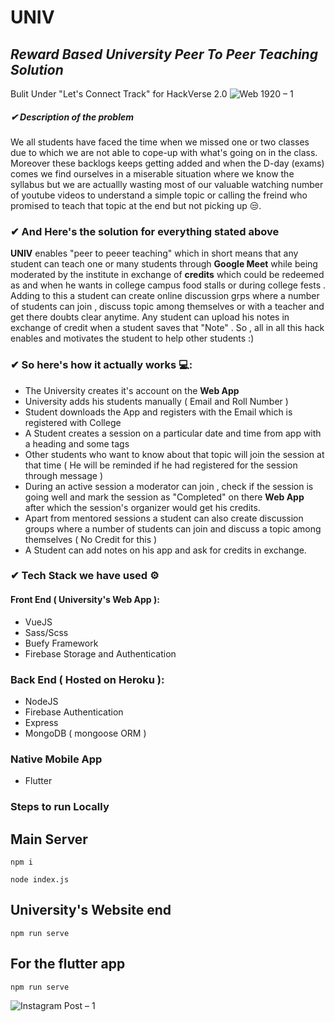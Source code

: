 # UNIV 
## _Reward Based University Peer To Peer Teaching Solution_
Bulit Under  "Let's Connect Track" for HackVerse 2.0 
![Web 1920 – 1](https://user-images.githubusercontent.com/59276987/109405459-ae39a200-7996-11eb-8f06-6862a1591197.png)

 ##### ✔ Description  of the problem
 We all students have faced the time when we missed one or two classes due to which we are not able to cope-up with what's going on in the class. Moreover these backlogs keeps getting added and when the D-day (exams) comes we find ourselves in a miserable situation where we know the syllabus but we are actuallly wasting most of our valuable watching number of youtube videos to understand a simple topic or calling the freind who promised to teach that topic at the end but not picking up 😒.
### ✔  And Here's the solution for everything stated above 
**UNIV** enables "peer to peeer teaching" which in short means that any student can teach one or many students through  **Google Meet** while being moderated by the institute in exchange of **credits** which  could be redeemed as and when he wants in college campus food stalls or during college fests . Adding to this  a student can create online discussion grps where a number of students can join , discuss topic among themselves or with a teacher and get there doubts clear anytime. Any student can upload his notes  in exchange of credit when a student saves that "Note" . So , all in all this hack enables and motivates the student to help other students :)

### ✔  So here's how it actually works 💻:
- The University creates it's account on the **Web App**
- University adds his students manually ( Email and Roll Number )
- Student downloads the App and registers with the Email which is registered with College
- A Student creates a session on a particular date and time from app with a heading and some tags
- Other students who want to know about that topic will join the session at that time ( He will  be reminded if he had registered for the session through message )
- During an active session a moderator can join , check if the session is going well and mark the session as "Completed" on there  **Web App**  after which the session's organizer would get his credits.
- Apart from mentored sessions a student can also create discussion groups where a number of students can join and discuss a topic among themselves ( No Credit for this )
- A Student can add notes on his app and  ask for  credits in exchange.

### ✔  Tech Stack we have used ⚙

#### Front End ( University's Web App ):
- VueJS 
- Sass/Scss
- Buefy Framework
- Firebase Storage and Authentication
### Back End  ( Hosted on Heroku ):
- NodeJS
- Firebase Authentication
- Express
- MongoDB ( mongoose ORM )
### Native Mobile App 
- Flutter

### Steps to run Locally

## Main Server 
```
npm i
```
```
node index.js
```
## University's Website end
```
npm run serve
```
## For the flutter app 

```
npm run serve
```
![Instagram Post – 1](https://user-images.githubusercontent.com/59276987/109385463-0c746f80-791a-11eb-89d9-33a60c133527.png)











